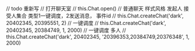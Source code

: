 // todo 重新写 
// 打开聊天室
// this.Chat.open()
// 普通聊天    样式风格 发起人  接受人集合 类型1一键调度，2发送消息， 事件id
// this.Chat.createChat('dark', 20402345, 20395551, 2)
// 一键调度 
// this.Chat.createChat('dark', 20402345, 20384749, 1, 2000)
// 一键调度 多人
// this.Chat.createChat('dark', 20402345, '20396353,20384749,20376348', 1, 2000)

